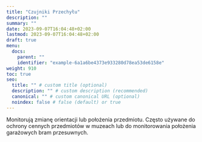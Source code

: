 ```yaml
---
title: "Czujniki Przechyłu"
description: ""
summary: ""
date: 2023-09-07T16:04:48+02:00
lastmod: 2023-09-07T16:04:48+02:00
draft: true
menu:
  docs:
    parent: ""
    identifier: "example-6a1a6be4373e933280d78ea53de6158e"
weight: 910
toc: true
seo:
  title: "" # custom title (optional)
  description: "" # custom description (recommended)
  canonical: "" # custom canonical URL (optional)
  noindex: false # false (default) or true
---
```


Monitorują zmianę orientacji lub położenia przedmiotu. Często używane do ochrony cennych przedmiotów w muzeach lub do monitorowania położenia garażowych bram przesuwnych.
